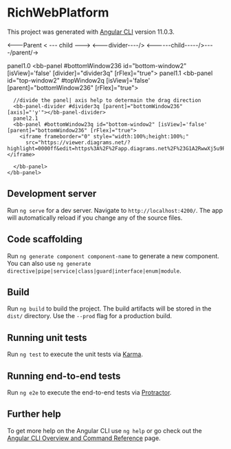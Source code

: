 # RichWebPlatform

This project was generated with [Angular CLI](https://github.com/angular/angular-cli) version 11.0.3.

     
 
<---Parent < --- child ---> <---divider----/\> <------child-----/\>----/parent/-\>

  panel1.0
 <bb-panel #bottomWindow236 id="bottom-window2" [isView]='false' [divider]="divider3q" [rFlex]="true">
      panel1.1
      <bb-panel id="top-window2" #topWindow2q [isView]='false' [parent]="bottomWindow236" [rFlex]="true">
      </bb-panel>

      //divide the panel| axis help to determain the drag direction
      <bb-panel-divider #divider3q [parent]="bottomWindow236" [axis]="'y'"></bb-panel-divider>
      panel2.1
      <bb-panel #bottomWindow23q id="bottom-window2" [isView]='false' [parent]="bottomWindow236" [rFlex]="true">
        <iframe frameborder="0" style="width:100%;height:100%;"
          src="https://viewer.diagrams.net/?highlight=0000ff&edit=https%3A%2F%2Fapp.diagrams.net%2F%23G1A2RwwXj5u9Pzx2Yay0hsWD4EvFW_K5a7&layers=1&nav=1#G1A2RwwXj5u9Pzx2Yay0hsWD4EvFW_K5a7"></iframe>

      </bb-panel>
    </bb-panel>

## Development server

Run `ng serve` for a dev server. Navigate to `http://localhost:4200/`. The app will automatically reload if you change any of the source files.

## Code scaffolding

Run `ng generate component component-name` to generate a new component. You can also use `ng generate directive|pipe|service|class|guard|interface|enum|module`.

## Build

Run `ng build` to build the project. The build artifacts will be stored in the `dist/` directory. Use the `--prod` flag for a production build.

## Running unit tests

Run `ng test` to execute the unit tests via [Karma](https://karma-runner.github.io).

## Running end-to-end tests

Run `ng e2e` to execute the end-to-end tests via [Protractor](http://www.protractortest.org/).

## Further help

To get more help on the Angular CLI use `ng help` or go check out the [Angular CLI Overview and Command Reference](https://angular.io/cli) page.

